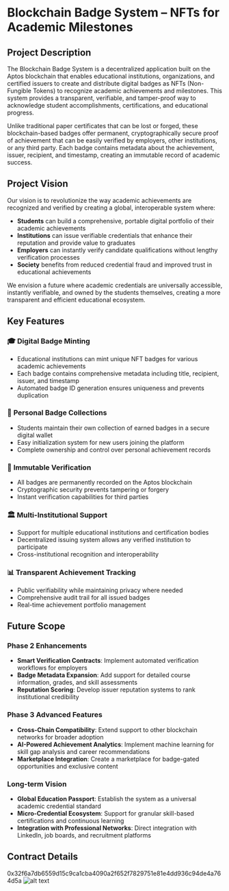 
# Blockchain Badge System – NFTs for Academic Milestones

## Project Description

The Blockchain Badge System is a decentralized application built on the Aptos blockchain that enables educational institutions, organizations, and certified issuers to create and distribute digital badges as NFTs (Non-Fungible Tokens) to recognize academic achievements and milestones. This system provides a transparent, verifiable, and tamper-proof way to acknowledge student accomplishments, certifications, and educational progress.

Unlike traditional paper certificates that can be lost or forged, these blockchain-based badges offer permanent, cryptographically secure proof of achievement that can be easily verified by employers, other institutions, or any third party. Each badge contains metadata about the achievement, issuer, recipient, and timestamp, creating an immutable record of academic success.

## Project Vision

Our vision is to revolutionize the way academic achievements are recognized and verified by creating a global, interoperable system where:

- **Students** can build a comprehensive, portable digital portfolio of their academic achievements
- **Institutions** can issue verifiable credentials that enhance their reputation and provide value to graduates  
- **Employers** can instantly verify candidate qualifications without lengthy verification processes
- **Society** benefits from reduced credential fraud and improved trust in educational achievements

We envision a future where academic credentials are universally accessible, instantly verifiable, and owned by the students themselves, creating a more transparent and efficient educational ecosystem.

## Key Features

### 🎓 **Digital Badge Minting**
- Educational institutions can mint unique NFT badges for various academic achievements
- Each badge contains comprehensive metadata including title, recipient, issuer, and timestamp
- Automated badge ID generation ensures uniqueness and prevents duplication

### 👤 **Personal Badge Collections**
- Students maintain their own collection of earned badges in a secure digital wallet
- Easy initialization system for new users joining the platform
- Complete ownership and control over personal achievement records

### 🔐 **Immutable Verification**
- All badges are permanently recorded on the Aptos blockchain
- Cryptographic security prevents tampering or forgery
- Instant verification capabilities for third parties

### 🏛️ **Multi-Institutional Support**
- Support for multiple educational institutions and certification bodies
- Decentralized issuing system allows any verified institution to participate
- Cross-institutional recognition and interoperability

### 📊 **Transparent Achievement Tracking**
- Public verifiability while maintaining privacy where needed
- Comprehensive audit trail for all issued badges
- Real-time achievement portfolio management

## Future Scope

### Phase 2 Enhancements
- **Smart Verification Contracts**: Implement automated verification workflows for employers
- **Badge Metadata Expansion**: Add support for detailed course information, grades, and skill assessments
- **Reputation Scoring**: Develop issuer reputation systems to rank institutional credibility

### Phase 3 Advanced Features
- **Cross-Chain Compatibility**: Extend support to other blockchain networks for broader adoption
- **AI-Powered Achievement Analytics**: Implement machine learning for skill gap analysis and career recommendations
- **Marketplace Integration**: Create a marketplace for badge-gated opportunities and exclusive content

### Long-term Vision
- **Global Education Passport**: Establish the system as a universal academic credential standard
- **Micro-Credential Ecosystem**: Support for granular skill-based certifications and continuous learning
- **Integration with Professional Networks**: Direct integration with LinkedIn, job boards, and recruitment platforms

## Contract Details
0x32f6a7db6559d15c9ca1cba4090a2f652f7829751e81e4dd936c94de4a764d5a
![alt text](image-1.png)

